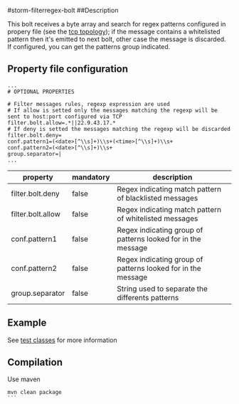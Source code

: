 #storm-filterregex-bolt
##Description

This bolt receives a byte array and search for regex patterns configured in propery file (see the [tcp topology](https://github.com/keedio/Storm-TCP-Topology)); if the message contains a whitelisted pattern then it's emitted to next bolt, other case the message is discarded. 
If configured, you can get the patterns group indicated.


## Property file configuration
```
...
# OPTIONAL PROPERTIES

# Filter messages rules, regexp expression are used
# If allow is setted only the messages matching the regexp will be sent to host:port configured via TCP
filter.bolt.allow=.*||22.9.43.17.*
# If deny is setted the messages matching the regexp will be discarded
filter.bolt.deny=
conf.pattern1=(<date>[^\\s]+)\\s+(<time>[^\\s]+)\\s+
conf.pattern2=(<date>[^\\s]+)\\s+
group.separator=|
...
```

|property|mandatory|description
|--------|------------|-------------|
|filter.bolt.deny|false|Regex indicating match pattern of blacklisted messages|
|filter.bolt.allow|false|Regex indicating match pattern of whitelisted messages|
|conf.pattern1|false|Regex indicating group of patterns looked for in the message|
|conf.pattern2|false|Regex indicating group of patterns looked for in the message|
|group.separator|false|String used to separate the differents patterns|

## Example
See [test classes](https://github.com/keedio/storm-filterregex-bolt/blob/feature/horizfilter/src/test/java/com/keedio/storm/FilterBoltTest.java) for more information

## Compilation
Use maven
````
mvn clean package
```


